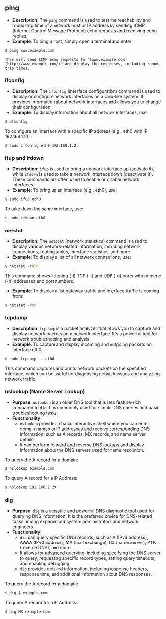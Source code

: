 ## **ping**
    
- **Description**: The `ping` command is used to test the reachability and round-trip time of a network host or IP address by sending ICMP (Internet Control Message Protocol) echo requests and receiving echo replies.
- **Example**: To ping a host, simply open a terminal and enter:
        
```bash
$ ping www.example.com
```
        
	This will send ICMP echo requests to "[www.example.com](http://www.example.com/)" and display the responses, including round-trip times.
### **ifconfig**
    
- **Description**: The `ifconfig` (interface configuration) command is used to display or configure network interfaces on a Unix-like system. It provides information about network interfaces and allows you to change their configuration.
- **Example**: To display information about all network interfaces, use:
        
```bash
$ ufconfig
```
        
To configure an interface with a specific IP address (e.g., eth0 with IP 192.168.1.2):
        
```bash
$ sudo ifconfig eth0 192.168.1.2
```
        
### **ifup** and **ifdown**
    
- **Description**: `ifup` is used to bring a network interface up (activate it), while `ifdown` is used to take a network interface down (deactivate it). These commands are often used to enable or disable network interfaces.
- **Example**: To bring up an interface (e.g., eth0), use:
        
```bash
$ sudo ifup eth0
```
        
To take down the same interface, use:
        
```bash
$ sudo ifdown eth0
```
        
### **netstat**
    
- **Description**: The `netstat` (network statistics) command is used to display various network-related information, including network connections, routing tables, interface statistics, and more.
- **Example**: To display a list of all network connections, use:
        
```bash
$ netstat -tuln
```
        
This command shows listening (-l) TCP (-t) and UDP (-u) ports with numeric (-n) addresses and port numbers.

- **Example**: To display a list gateway traffic and interface traffic is coming from:
        
```bash
$ netstat -rnv
```

### **tcpdump**
    
- **Description**: `tcpdump` is a packet analyzer that allows you to capture and display network packets on a network interface. It's a powerful tool for network troubleshooting and analysis.
- **Example**: To capture and display incoming and outgoing packets on interface eth0:
        
```bash
$ sudo tcpdump -i eth0
```
        
This command captures and prints network packets on the specified interface, which can be useful for diagnosing network issues and analyzing network traffic.

### **nslookup** (Name Server Lookup)

- **Purpose**: `nslookup` is an older DNS tool that is less feature-rich compared to `dig`. It is commonly used for simple DNS queries and basic troubleshooting tasks.
- **Functionality**:
    - `nslookup` provides a basic interactive shell where you can enter domain names or IP addresses and receive corresponding DNS information, such as A records, MX records, and name server details.
    - It can perform forward and reverse DNS lookups and display information about the DNS servers used for name resolution.

To query the A record for a domain:

```bash
$ nslookup example.com
```

To query A record for a IP Address:

```bash
$ nslookup 192.168.1.29
```
### **dig**


- **Purpose**: `dig` is a versatile and powerful DNS diagnostic tool used for querying DNS information. It is the preferred choice for DNS-related tasks among experienced system administrators and network engineers.
- **Functionality**:
    - `dig` can query specific DNS records, such as A (IPv4 address), AAAA (IPv6 address), MX (mail exchange), NS (name server), PTR (reverse DNS), and more.
    - It allows for advanced querying, including specifying the DNS server to query, requesting specific record types, setting query timeouts, and enabling debugging.
    - `dig` provides detailed information, including response headers, response time, and additional information about DNS responses.

To query the A record for a domain:

```bash
$ dig A example.com
```

To query A record for a IP Address:

```bash
$ dig MX example.com
```